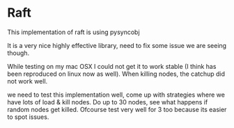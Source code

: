 # Raft

This implementation of raft is using pysyncobj

It is a very nice highly effective library, need to fix some issue we are seeing though.

While testing on my mac OSX I could not get it to work stable (I think has been reproduced on linux now as well).
When killing nodes, the catchup did not work well.

we need to test this implementation well, come up with strategies where we have lots of load & kill nodes.
Do up to 30 nodes, see what happens if random nodes get killed.
Ofcourse test very well for 3 too because its easier to spot issues.


